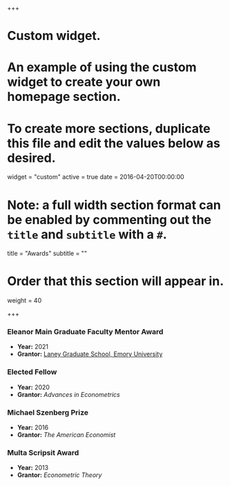 +++
# Custom widget.
# An example of using the custom widget to create your own homepage section.
# To create more sections, duplicate this file and edit the values below as desired.
widget = "custom"
active = true
date = 2016-04-20T00:00:00

# Note: a full width section format can be enabled by commenting out the `title` and `subtitle` with a `#`.
title = "Awards"
subtitle = ""

# Order that this section will appear in.
weight = 40

+++

### __Eleanor Main Graduate Faculty Mentor Award__

- __Year:__ 2021
- __Grantor:__ [Laney Graduate School, Emory University](https://www.gs.emory.edu/about/awards.html)

### __Elected Fellow__

- __Year:__ 2020
- __Grantor:__ _Advances in Econometrics_ 

### __Michael Szenberg Prize__

- __Year:__ 2016
- __Grantor:__ _The American Economist_

### __Multa Scripsit Award__

- __Year:__ 2013
- __Grantor:__ _Econometric Theory_
